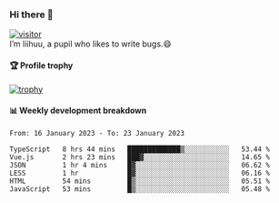 ### Hi there 👋
[![visitor](https://visitor-badge.glitch.me/badge?page_id=liihuu&right_color=blue)](https://github.com/liihuu)<br>
I’m liihuu, a pupil who likes to write bugs.😄


#### 🏆 Profile trophy
[![trophy](https://github-profile-trophy.vercel.app?username=liihuu&margin-w=16&margin-h=16&rank=-C,-B)](https://github.com/liihuu)


#### 📊 Weekly development breakdown
<!--START_SECTION:waka-->

```text
From: 16 January 2023 - To: 23 January 2023

TypeScript   8 hrs 44 mins   █████████████▒░░░░░░░░░░░   53.44 %
Vue.js       2 hrs 23 mins   ███▓░░░░░░░░░░░░░░░░░░░░░   14.65 %
JSON         1 hr 4 mins     █▓░░░░░░░░░░░░░░░░░░░░░░░   06.62 %
LESS         1 hr            █▓░░░░░░░░░░░░░░░░░░░░░░░   06.16 %
HTML         54 mins         █▒░░░░░░░░░░░░░░░░░░░░░░░   05.51 %
JavaScript   53 mins         █▒░░░░░░░░░░░░░░░░░░░░░░░   05.48 %
```

<!--END_SECTION:waka-->

<!--
**liihuu/liihuu** is a ✨ _special_ ✨ repository because its `README.md` (this file) appears on your GitHub profile.

Here are some ideas to get you started:

- 🔭 I’m currently working on ...
- 🌱 I’m currently learning ...
- 👯 I’m looking to collaborate on ...
- 🤔 I’m looking for help with ...
- 💬 Ask me about ...
- 📫 How to reach me: ...
- 😄 Pronouns: ...
- ⚡ Fun fact: ...
-->
